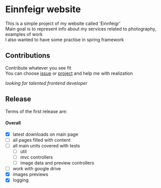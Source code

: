 # Einnfeigr website
This is a simple project of my website called 'Einnfeigr' <br />
Main goal is to represent info about my services related to photography, examples of work <br />
I also wanted to have some practise in spring framework <br />

## Contributions
Contribute whatever you see fit <br />
You can choose [issue](https://github.com/Studiedlist/Einnfeigr-website/issues) or [project](https://github.com/Studiedlist/Einnfeigr-website/projects) and help me with realization

*looking for talented frontend developer*

## Release
Terms of the first release are:
#### Overall
* [x] latest downloads on main page
* [ ] all pages filled with content
* [ ] all main units covered with tests
  * [ ] util
  * [ ] mvc controllers
  * [ ] image data and preview controllers
* [ ] work with google drive
* [x] images previews
* [x] logging
